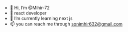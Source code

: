 - 👋 Hi, I’m @Mihir-72
- 👀 react developer 
- 🌱 I’m currently learning next js
- 📫 you can reach me through sonimhir632@gmail.com

<!---
Mihir-72/Mihir-72 is a ✨ special ✨ repository because its `README.md` (this file) appears on your GitHub profile.
You can click the Preview link to take a look at your changes.
--->
